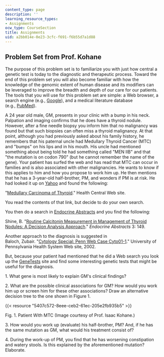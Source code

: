 ```yaml
---
content_type: page
description: ''
learning_resource_types:
- Assignments
ocw_type: CourseSection
title: Assignments
uid: a2bb014e-0e23-3cfc-f691-f6b55d7a1d88
---
```


Problem Set from Prof. Kohane
-----------------------------

The purpose of this problem set is to familiarize you with just how central a genetic test is today to the diagnostic and therapeutic process. Toward the end of this problem set you will also become familiar with how the knowledge of the genomic extent of human disease and its modifiers can be leveraged to improve the breadth and depth of our care for our patients. The tools that you will use for this problem set are simple: a Web browser, a search engine (e.g., [Google](http://www.google.com/)), and a medical literature database (e.g., [PubMed](http://ncbi.nlm.nih.gov/)).

A 24 year old male, GM, presents in your clinic with a bump in his neck. Palpation and imaging confirms that he does have a thyroid nodule. However, after a fine needle biopsy you inform him that no malignancy was found but that such biopsies can often miss a thyroid malignancy. At that point, although you had previously asked about his family history, he remembers that his paternal uncle had Medullary Thyroid Cancer (MTC) and "bumps" on his lips and in his mouth. His uncle had mentioned something about being told he had something called "MEN IIB" and that "the mutation is on codon 790" (but he cannot remember the name of the gene). Your patient has surfed the web and has read that MTC can occur in families and is also associated with other malignancies. He wants to know if this applies to him and how you propose to work him up. He then mentions that he has a 3-year-old half-brother, PM, and wonders if PM is at risk. He had looked it up on [Yahoo](http://www.yahoo.com/) and found the following:

"[Medullary Carcinoma of Thyroid](http://www.healthcentral.com/ency/408/000374.html)." Health Central Web site.

You read the contents of that link, but decide to do your own search.

You then do a search in [Endocrine Abstracts](http://www.endocrine-abstracts.org/) and you find the following:

Shine, B. "[Routine Calcitonin Measurement in Management of Thyroid Nodules: A Decision Analysis Approach](http://www.endocrine-abstracts.org/ea/0003/ea0003p149.htm)." _Endocrine Abstracts_ 3: 149.

Another approach to the diagnosis is suggested in  
Baloch, Zubair. "[Cytology Special: Penn Web Case Cyto01-1](http://pathology.uphs.upenn.edu/)." University of Pennsylvania Health System Web site, 2002.

But, because your patient had mentioned that he did a Web search you look up the [GeneTests](http://www.genetests.org/) site and find some interesting genetic tests that might be useful for the diagnosis.

1\. What gene is most likely to explain GM's clinical findings?

2\. What are the possible clinical associations for GM? How would you work him up or screen him for these other associations? Draw an alternative decision tree to the one shown in Figure 1.

{{< resource "5407c572-8eee-ceb2-61ec-205e2fb935b5" >}}

Fig. 1. Patient With MTC (Image courtesy of Prof. Isaac Kohane.)

3\. How would you work up (evaluate) his half-brother, PM? And, if he has the same mutation as GM, what would his treatment consist of?

4\. During the work-up of PM, you find that he has worsening constipation and watery stools. Is this explained by the aforementioned mutation? Elaborate.